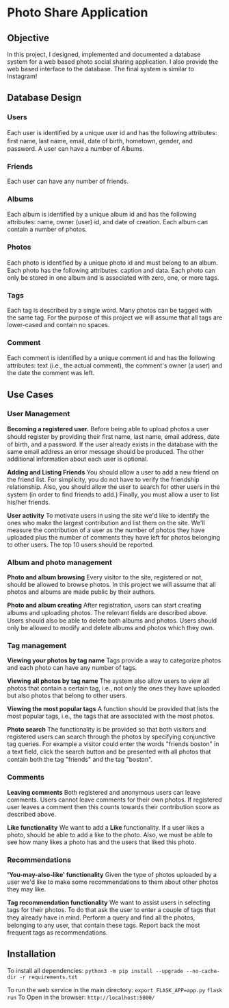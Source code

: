 # Photo Share Application
## Objective
In this project, I designed, implemented and documented a database system for a web based photo social sharing application. I also provide the web based interface to the database. The final system is similar to Instagram!

## Database Design
### Users
Each user is identiﬁed by a unique user id and has the following attributes: ﬁrst name, last name, email, date of birth, hometown, gender, and password. A user can have a number of Albums.

### Friends
Each user can have any number of friends.

### Albums
Each album is identiﬁed by a unique album id and has the following attributes: name, owner (user) id, and date of creation. Each album can contain a number of photos.

### Photos
Each photo is identiﬁed by a unique photo id and must belong to an album. Each photo has the following attributes: caption and data. Each photo can only be stored in one album and is associated with zero, one, or more tags.

### Tags
Each tag is described by a single word. Many photos can be tagged with the same tag. For the purpose of this project we will assume that all tags are lower-cased and contain no spaces. 

### Comment
Each comment is identiﬁed by a unique comment id and has the following attributes: text (i.e., the actual comment), the comment's owner (a user) and the date the comment was left.

## Use Cases
### User Management
**Becoming a registered user.**
Before being able to upload photos a user should register by providing their ﬁrst name, last name, email address, date of birth, and a password. If the user already exists in the database with the same email address an error message should be produced. The other additional information about each user is optional.

**Adding and Listing Friends**
You should allow a user to add a new friend on the friend list. For simplicity, you do not have to verify the friendship relationship. Also, you should allow the user to search for other users in the system (in order to ﬁnd friends to add.) Finally, you must allow a user to list his/her friends.

**User activity** 
To motivate users in using the site we'd like to identify the ones who make the largest contribution and list them on the site. We'll measure the contribution of a user as the number of photos they have uploaded plus the number of comments they have left for photos belonging to other users. The top 10 users should be reported.

### Album and photo management
**Photo and album browsing** 
Every visitor to the site, registered or not, should be allowed to browse photos. In this project we will assume that all photos and albums are made public by their authors.

**Photo and album creating**
After registration, users can start creating albums and uploading photos. The relevant ﬁelds are described above. Users should also be able to delete both albums and photos. Users should only be allowed to modify and delete albums and photos which they own.

### Tag management
**Viewing your photos by tag name** 
Tags provide a way to categorize photos and each photo can have any number of tags. 

**Viewing all photos by tag name**
The system also allow users to view all photos that contain a certain tag, i.e., not only the ones they have uploaded but also photos that belong to other users.

**Viewing the most popular tags**
A function should be provided that lists the most popular tags, i.e., the tags that are associated with the most photos. 

**Photo search**
The functionality is be provided so that both visitors and registered users can search through the photos by specifying conjunctive tag queries. For example a visitor could enter the words "friends boston" in a text ﬁeld, click the search button and be presented with all photos that contain both the tag "friends" and the tag "boston".

### Comments
**Leaving comments** 
Both registered and anonymous users can leave comments. Users cannot leave comments for their own photos. If registered user leaves a comment then this counts towards their contribution score as described above.

**Like functionality**
We want to add a **Like** functionality. If a user likes a photo, should be able to add a like to the photo. Also, we must be able to see how many likes a photo has and the users that liked this photo.

### Recommendations
**'You-may-also-like' functionality**
Given the type of photos uploaded by a user we'd like to make some recommendations to them about other photos they may like. 

**Tag recommendation functionality** 
We want to assist users in selecting tags for their photos. To do that ask the user to enter a couple of tags that they already have in mind. Perform a query and ﬁnd all the photos, belonging to any user, that contain these tags. Report back the most frequent tags as recommendations.

## Installation
To install all dependencies:
`python3 -m pip install --upgrade --no-cache-dir -r requirements.txt`

To run the web service in the main directory:
`export FLASK_APP=app.py`
`flask run`
To Open in the browser:
`http://localhost:5000/`
